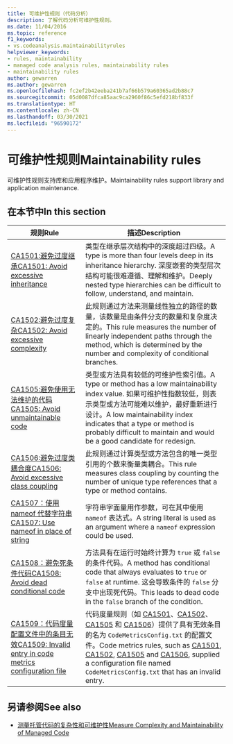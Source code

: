 ```yaml
---
title: 可维护性规则（代码分析）
description: 了解代码分析可维护性规则。
ms.date: 11/04/2016
ms.topic: reference
f1_keywords:
- vs.codeanalysis.maintainabilityrules
helpviewer_keywords:
- rules, maintainability
- managed code analysis rules, maintainability rules
- maintainability rules
author: gewarren
ms.author: gewarren
ms.openlocfilehash: fc2ef2b42eeba241b7af66b579a60365ad2b88c7
ms.sourcegitcommit: 05d0087dfca85aac9ca2960f86c5efd218bf833f
ms.translationtype: HT
ms.contentlocale: zh-CN
ms.lasthandoff: 03/30/2021
ms.locfileid: "96590172"
---
```

# <a name="maintainability-rules"></a><span data-ttu-id="05d33-103">可维护性规则</span><span class="sxs-lookup"><span data-stu-id="05d33-103">Maintainability rules</span></span>

<span data-ttu-id="05d33-104">可维护性规则支持库和应用程序维护。</span><span class="sxs-lookup"><span data-stu-id="05d33-104">Maintainability rules support library and application maintenance.</span></span>

## <a name="in-this-section"></a><span data-ttu-id="05d33-105">在本节中</span><span class="sxs-lookup"><span data-stu-id="05d33-105">In this section</span></span>

| <span data-ttu-id="05d33-106">规则</span><span class="sxs-lookup"><span data-stu-id="05d33-106">Rule</span></span> | <span data-ttu-id="05d33-107">描述</span><span class="sxs-lookup"><span data-stu-id="05d33-107">Description</span></span> |
|-----------|-----------------------------------|
| [<span data-ttu-id="05d33-108">CA1501:避免过度继承</span><span class="sxs-lookup"><span data-stu-id="05d33-108">CA1501: Avoid excessive inheritance</span></span>](ca1501.md) | <span data-ttu-id="05d33-109">类型在继承层次结构中的深度超过四级。</span><span class="sxs-lookup"><span data-stu-id="05d33-109">A type is more than four levels deep in its inheritance hierarchy.</span></span> <span data-ttu-id="05d33-110">深度嵌套的类型层次结构可能很难遵循、理解和维护。</span><span class="sxs-lookup"><span data-stu-id="05d33-110">Deeply nested type hierarchies can be difficult to follow, understand, and maintain.</span></span> |
| [<span data-ttu-id="05d33-111">CA1502:避免过度复杂</span><span class="sxs-lookup"><span data-stu-id="05d33-111">CA1502: Avoid excessive complexity</span></span>](ca1502.md) | <span data-ttu-id="05d33-112">此规则通过方法来测量线性独立的路径的数量，该数量是由条件分支的数量和复杂度决定的。</span><span class="sxs-lookup"><span data-stu-id="05d33-112">This rule measures the number of linearly independent paths through the method, which is determined by the number and complexity of conditional branches.</span></span> |
| [<span data-ttu-id="05d33-113">CA1505:避免使用无法维护的代码</span><span class="sxs-lookup"><span data-stu-id="05d33-113">CA1505: Avoid unmaintainable code</span></span>](ca1505.md) | <span data-ttu-id="05d33-114">类型或方法具有较低的可维护性索引值。</span><span class="sxs-lookup"><span data-stu-id="05d33-114">A type or method has a low maintainability index value.</span></span> <span data-ttu-id="05d33-115">如果可维护性指数较低，则表示类型或方法可能难以维护，最好重新进行设计。</span><span class="sxs-lookup"><span data-stu-id="05d33-115">A low maintainability index indicates that a type or method is probably difficult to maintain and would be a good candidate for redesign.</span></span> |
| [<span data-ttu-id="05d33-116">CA1506:避免过度类耦合度</span><span class="sxs-lookup"><span data-stu-id="05d33-116">CA1506: Avoid excessive class coupling</span></span>](ca1506.md) | <span data-ttu-id="05d33-117">此规则通过计算类型或方法包含的唯一类型引用的个数来衡量类耦合。</span><span class="sxs-lookup"><span data-stu-id="05d33-117">This rule measures class coupling by counting the number of unique type references that a type or method contains.</span></span> |
| [<span data-ttu-id="05d33-118">CA1507：使用 nameof 代替字符串</span><span class="sxs-lookup"><span data-stu-id="05d33-118">CA1507: Use nameof in place of string</span></span>](ca1507.md) | <span data-ttu-id="05d33-119">字符串字面量用作参数，可在其中使用 `nameof` 表达式。</span><span class="sxs-lookup"><span data-stu-id="05d33-119">A string literal is used as an argument where a `nameof` expression could be used.</span></span> |
| [<span data-ttu-id="05d33-120">CA1508：避免死条件代码</span><span class="sxs-lookup"><span data-stu-id="05d33-120">CA1508: Avoid dead conditional code</span></span>](ca1508.md) | <span data-ttu-id="05d33-121">方法具有在运行时始终计算为 `true` 或 `false` 的条件代码。</span><span class="sxs-lookup"><span data-stu-id="05d33-121">A method has conditional code that always evaluates to `true` or `false` at runtime.</span></span> <span data-ttu-id="05d33-122">这会导致条件的 `false` 分支中出现死代码。</span><span class="sxs-lookup"><span data-stu-id="05d33-122">This leads to dead code in the `false` branch of the condition.</span></span> |
| [<span data-ttu-id="05d33-123">CA1509：代码度量配置文件中的条目无效</span><span class="sxs-lookup"><span data-stu-id="05d33-123">CA1509: Invalid entry in code metrics configuration file</span></span>](ca1509.md) | <span data-ttu-id="05d33-124">代码度量规则（如 [CA1501](ca1501.md)、[CA1502](ca1502.md)、[CA1505](ca1505.md) 和 [CA1506](ca1506.md)）提供了具有无效条目的名为 `CodeMetricsConfig.txt` 的配置文件。</span><span class="sxs-lookup"><span data-stu-id="05d33-124">Code metrics rules, such as [CA1501](ca1501.md), [CA1502](ca1502.md), [CA1505](ca1505.md) and [CA1506](ca1506.md), supplied a configuration file named `CodeMetricsConfig.txt` that has an invalid entry.</span></span> |

## <a name="see-also"></a><span data-ttu-id="05d33-125">另请参阅</span><span class="sxs-lookup"><span data-stu-id="05d33-125">See also</span></span>

- [<span data-ttu-id="05d33-126">测量托管代码的复杂性和可维护性</span><span class="sxs-lookup"><span data-stu-id="05d33-126">Measure Complexity and Maintainability of Managed Code</span></span>](/visualstudio/code-quality/code-metrics-values)
